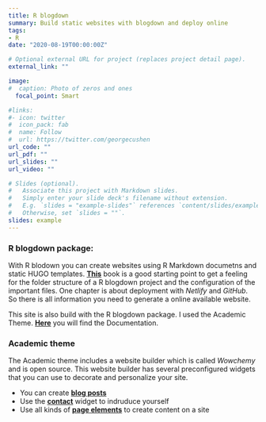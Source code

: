 ```yaml
---
title: R blogdown
summary: Build static websites with blogdown and deploy online
tags:
- R
date: "2020-08-19T00:00:00Z"

# Optional external URL for project (replaces project detail page).
external_link: ""

image:
#  caption: Photo of zeros and ones
  focal_point: Smart

#links:
#- icon: twitter
#  icon_pack: fab
#  name: Follow
#  url: https://twitter.com/georgecushen
url_code: ""
url_pdf: ""
url_slides: ""
url_video: ""

# Slides (optional).
#   Associate this project with Markdown slides.
#   Simply enter your slide deck's filename without extension.
#   E.g. `slides = "example-slides"` references `content/slides/example-slides.md`.
#   Otherwise, set `slides = ""`.
slides: example
---
```




### R blogdown package:
   
With R blodown you can create websites using R Markdown documetns and static HUGO templates.
[__This__](https://bookdown.org/yihui/blogdown/) book is a good starting point to get a feeling for the folder structure of a R blogdown project and the configuration of the important files. One chapter is about deployment with *Netlify* and *GitHub*. So there is all information you need to generate a online available website.

This site is also build with the R blogdown package. I used the Academic Theme. [__Here__](https://wowchemy.com/docs/) you will find the Documentation.

### Academic theme 

The Academic theme includes a website builder which is called *Wowchemy* and is open source. This website builder has several preconfigured widgets that you can use to decorate and personalize your site.

  - You can create [__blog posts__](https://wowchemy.com/docs/content/blog-posts/)
  - Use the [__contact__](https://wowchemy.com/docs/content/authors/) widget to indruduce yourself
  - Use all kinds of [__page elements__](https://wowchemy.com/docs/content/writing-markdown-latex/) to create content on a site